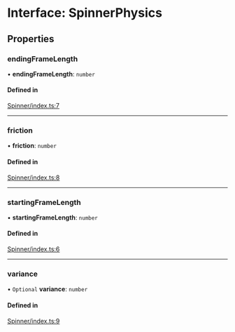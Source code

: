 # Interface: SpinnerPhysics

## Properties

### endingFrameLength

• **endingFrameLength**: `number`

#### Defined in

[Spinner/index.ts:7](https://github.com/daniellacosse/idea-spinner/blob/cd10be9/packages/spinner/Spinner/index.ts#L7)

___

### friction

• **friction**: `number`

#### Defined in

[Spinner/index.ts:8](https://github.com/daniellacosse/idea-spinner/blob/cd10be9/packages/spinner/Spinner/index.ts#L8)

___

### startingFrameLength

• **startingFrameLength**: `number`

#### Defined in

[Spinner/index.ts:6](https://github.com/daniellacosse/idea-spinner/blob/cd10be9/packages/spinner/Spinner/index.ts#L6)

___

### variance

• `Optional` **variance**: `number`

#### Defined in

[Spinner/index.ts:9](https://github.com/daniellacosse/idea-spinner/blob/cd10be9/packages/spinner/Spinner/index.ts#L9)
